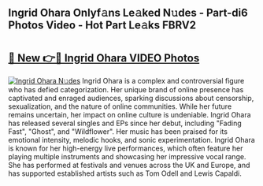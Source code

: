 ## Ingrid Ohara Onlyf𝚊ns Le𝚊ked N𝚞des - Part-di6 Photos Video - Hot Part Le𝚊ks FBRV2

# <h2><a href="http://ac31559.deff.icu/?id=Ingrid+Ohara">🔗 New 👉🔴 Ingrid Ohara VIDEO Photos</a></h2>

[![Ingrid Ohara N𝚞des](https://i.imgur.com/rIISA9y.gif)](http://ac31559.deff.icu/?id=Ingrid+Ohara)
Ingrid Ohara is a complex and controversial figure who has defied categorization. Her unique brand of online presence has captivated and enraged audiences, sparking discussions about censorship, sexualization, and the nature of online communities. While her future remains uncertain, her impact on online culture is undeniable. Ingrid Ohara has released several singles and EPs since her debut, including "Fading Fast", "Ghost", and "Wildflower". Her music has been praised for its emotional intensity, melodic hooks, and sonic experimentation. Ingrid Ohara is known for her high-energy live performances, which often feature her playing multiple instruments and showcasing her impressive vocal range. She has performed at festivals and venues across the UK and Europe, and has supported established artists such as Tom Odell and Lewis Capaldi.
